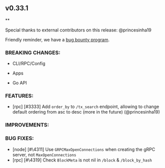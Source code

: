 ## v0.33.1

\*\*

Special thanks to external contributors on this release:
@princesinha19

Friendly reminder, we have a [bug bounty
program](https://hackerone.com/tendermint).

### BREAKING CHANGES:

- CLI/RPC/Config

- Apps

- Go API

### FEATURES:

- [rpc] [\#3333] Add `order_by` to `/tx_search` endpoint, allowing to change default ordering from asc to desc (more in the future) (@princesinha19)

### IMPROVEMENTS:

### BUG FIXES:

- [node] [#\4311] Use `GRPCMaxOpenConnections` when creating the gRPC server, not `MaxOpenConnections`
- [rpc] [#\4319] Check `BlockMeta` is not nil in `/block` & `/block_by_hash`
